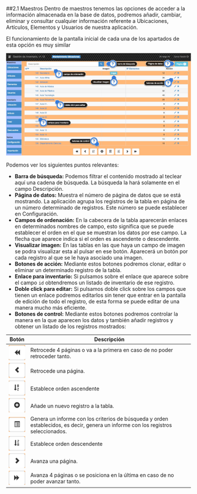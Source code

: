 ##2.1 Maestros
Dentro de maestros tenemos las opciones de acceder a la información almacenada en la base de datos, podremos añadir, cambiar, eliminar y consultar cualquier información referente a Ubicaciones, Artículos, Elementos y Usuarios de nuestra aplicación.

El funcionamiento de la pantalla inicial de cada una de los apartados de esta opción es muy similar

![maestro](img/maestros.png)

Podemos ver los siguientes puntos relevantes:

* __Barra de búsqueda:__ Podemos filtrar el contenido mostrado al teclear aquí una cadena de búsqueda. La búsqueda la hará solamente en el campo Descripción.
* __Página de datos:__ Muestra el número de página de datos que se está mostrando. La aplicación agrupa los registros de la tabla en página de un número determinado de registros. Este número se puede establecer en Configuración.
* __Campos de ordenación:__ En la cabecera de la tabla aparecerán enlaces en determinados nombres de campo, esto significa que se puede establecer el orden en el que se muestran los datos por ese campo. La flecha que aparece indica si el orden es ascendente o descendente.
* __Visualizar imagen:__ En las tablas en las que haya un campo de imagen se podra visualizar esta al pulsar en ese botón. Aparecerá un botón por cada registro al que se le haya asociado una imagen.
* __Botones de acción:__ Mediante estos botones podremos clonar, editar o eliminar un determinado registro de la tabla.
* __Enlace para inventario:__ Si pulsamos sobre el enlace que aparece sobre el campo <code>id</code> obtendremos un listado de inventario de ese registro.
* __Doble click para editar:__ Si pulsamos doble click sobre los campos que tienen un enlace podremos editarlos sin tener que entrar en la pantalla de edición de todo el registro, de esta forma se puede editar de una manera mucho más eficiente.
* __Botones de control:__ Mediante estos botones podremos controlar la manera en la que aparecen los datos y también añadir registros y obtener un listado de los registros mostrados:

| Botón | Descripción |
| -- | -- |
| ![rew]( img/rew.png) | Retrocede 4 páginas o va a la primera en caso de no poder retroceder tanto. |
| ![ant]( img/ant.png) | Retrocede una página. |
| ![az](img/az.png) | Establece orden ascendente |
| ![nuevo](img/nuevo.png) | Añade un nuevo registro a la tabla. |
| ![informe](img/list.png) | Genera un informe con los criterios de búsqueda y orden establecidos, es decir, genera un informe con los registros seleccionados. |
| ![za](img/za.png) | Establece orden descendente |
| ![siguiente](img/sig.png) | Avanza una página. |
| ![fwd](img/fwd.png) | Avanza 4 páginas o se posiciona en la última en caso de no poder avanzar tanto. |
